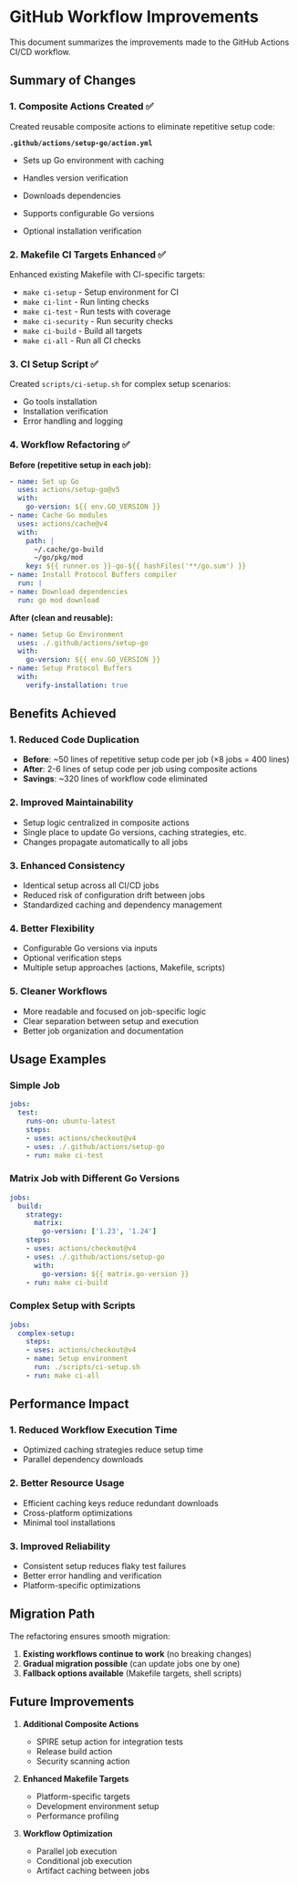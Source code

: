 # GitHub Workflow Improvements

This document summarizes the improvements made to the GitHub Actions CI/CD workflow.

## Summary of Changes

### 1. Composite Actions Created ✅

Created reusable composite actions to eliminate repetitive setup code:

**`.github/actions/setup-go/action.yml`**
- Sets up Go environment with caching
- Handles version verification
- Downloads dependencies
- Supports configurable Go versions

- Optional installation verification

### 2. Makefile CI Targets Enhanced ✅

Enhanced existing Makefile with CI-specific targets:
- `make ci-setup` - Setup environment for CI
- `make ci-lint` - Run linting checks
- `make ci-test` - Run tests with coverage
- `make ci-security` - Run security checks  
- `make ci-build` - Build all targets
- `make ci-all` - Run all CI checks

### 3. CI Setup Script ✅

Created `scripts/ci-setup.sh` for complex setup scenarios:
- Go tools installation
- Installation verification
- Error handling and logging

### 4. Workflow Refactoring ✅

**Before (repetitive setup in each job):**
```yaml
- name: Set up Go
  uses: actions/setup-go@v5
  with:
    go-version: ${{ env.GO_VERSION }}
- name: Cache Go modules
  uses: actions/cache@v4
  with:
    path: |
      ~/.cache/go-build
      ~/go/pkg/mod
    key: ${{ runner.os }}-go-${{ hashFiles('**/go.sum') }}
- name: Install Protocol Buffers compiler
  run: |
- name: Download dependencies
  run: go mod download
```

**After (clean and reusable):**
```yaml
- name: Setup Go Environment
  uses: ./.github/actions/setup-go
  with:
    go-version: ${{ env.GO_VERSION }}
- name: Setup Protocol Buffers
  with:
    verify-installation: true
```

## Benefits Achieved

### 1. **Reduced Code Duplication**
- **Before**: ~50 lines of repetitive setup code per job (×8 jobs = 400 lines)
- **After**: 2-6 lines of setup code per job using composite actions
- **Savings**: ~320 lines of workflow code eliminated

### 2. **Improved Maintainability**
- Setup logic centralized in composite actions
- Single place to update Go versions, caching strategies, etc.
- Changes propagate automatically to all jobs

### 3. **Enhanced Consistency**
- Identical setup across all CI/CD jobs
- Reduced risk of configuration drift between jobs
- Standardized caching and dependency management

### 4. **Better Flexibility**
- Configurable Go versions via inputs
- Optional verification steps
- Multiple setup approaches (actions, Makefile, scripts)

### 5. **Cleaner Workflows**
- More readable and focused on job-specific logic
- Clear separation between setup and execution
- Better job organization and documentation

## Usage Examples

### Simple Job
```yaml
jobs:
  test:
    runs-on: ubuntu-latest
    steps:
    - uses: actions/checkout@v4
    - uses: ./.github/actions/setup-go
    - run: make ci-test
```

### Matrix Job with Different Go Versions
```yaml
jobs:
  build:
    strategy:
      matrix:
        go-version: ['1.23', '1.24']
    steps:
    - uses: actions/checkout@v4
    - uses: ./.github/actions/setup-go
      with:
        go-version: ${{ matrix.go-version }}
    - run: make ci-build
```

### Complex Setup with Scripts
```yaml
jobs:
  complex-setup:
    steps:
    - uses: actions/checkout@v4
    - name: Setup environment
      run: ./scripts/ci-setup.sh
    - run: make ci-all
```

## Performance Impact

### 1. **Reduced Workflow Execution Time**
- Optimized caching strategies reduce setup time
- Parallel dependency downloads

### 2. **Better Resource Usage**
- Efficient caching keys reduce redundant downloads  
- Cross-platform optimizations
- Minimal tool installations

### 3. **Improved Reliability**
- Consistent setup reduces flaky test failures
- Better error handling and verification
- Platform-specific optimizations

## Migration Path

The refactoring ensures smooth migration:

1. **Existing workflows continue to work** (no breaking changes)
2. **Gradual migration possible** (can update jobs one by one)
3. **Fallback options available** (Makefile targets, shell scripts)

## Future Improvements

1. **Additional Composite Actions**
   - SPIRE setup action for integration tests
   - Release build action
   - Security scanning action

2. **Enhanced Makefile Targets**
   - Platform-specific targets
   - Development environment setup
   - Performance profiling

3. **Workflow Optimization**
   - Parallel job execution
   - Conditional job execution
   - Artifact caching between jobs